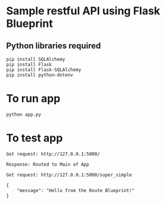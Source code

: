 # Sample restful API using Flask Blueprint

## Python libraries required
	pip install SQLAlchemy
	pip install Flask
	pip install Flask-SQLAlchemy
	pip install python-dotenv

# To run app
	python app.py

# To test app

	Get request: http://127.0.0.1:5000/

	Response: Routed to Main of App

	Get request: http://127.0.0.1:5000/super_simple

	{
	    "message": "Hello from the Route Blueprint!"
	}
